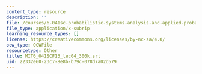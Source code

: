 ```yaml
---
content_type: resource
description: ''
file: /courses/6-041sc-probabilistic-systems-analysis-and-applied-probability-fall-2013/22332e6023c78e8bb79c078d7a02d579_MIT6_041SCF13_lec04_300k.srt
file_type: application/x-subrip
learning_resource_types: []
license: https://creativecommons.org/licenses/by-nc-sa/4.0/
ocw_type: OCWFile
resourcetype: Other
title: MIT6_041SCF13_lec04_300k.srt
uid: 22332e60-23c7-8e8b-b79c-078d7a02d579
---
```

